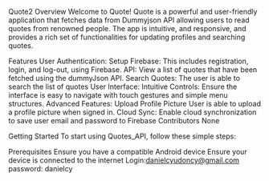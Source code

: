 Quote2
Overview
Welcome to Quote! Quote is a powerful and user-friendly application that fetches data from Dummyjson API allowing users to read quotes from renowned people. The app is intuitive, and responsive, and provides a rich set of functionalities for updating profiles and searching quotes.

Features
User Authentication:
Setup Firebase: This includes registration, login, and log-out, using Firebase.
API: View a list of quotes that have been fetched using the dummyJson API.
Search Quotes: The user is able to search the list of quotes
User Interface:
Intuitive Controls: Ensure the interface is easy to navigate with touch gestures and simple menu structures.
Advanced Features:
Upload Profile Picture User is able to upload a profile picture when signed in.
Cloud Sync: Enable cloud synchronization to save user email and password to Firebase
Contributors
None

Getting Started
To start using Quotes_API, follow these simple steps:

Prerequisites
Ensure you have a compatible Android device
Ensure your device is connected to the internet
Login:danielcyudoncy@gmail.com
password: danielcy
